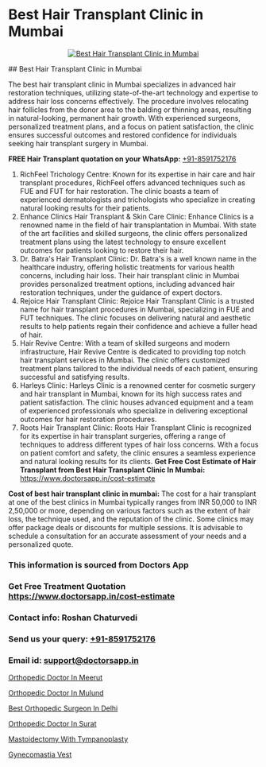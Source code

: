 # Best Hair Transplant Clinic in Mumbai

<p align="center">
  <a href="https://doctorsapp.co.in/uploads/treatment_image/Finding%20the%20best%20hair%20clinic.jpg">
    <img src="https://doctorsapp.co.in/treatment/hair-transplant" alt="Best Hair Transplant Clinic in Mumbai">
  </a>
</p>
## Best Hair Transplant Clinic in Mumbai

The best hair transplant clinic in Mumbai specializes in advanced hair restoration techniques, utilizing state-of-the-art technology and expertise to address hair loss concerns effectively. The procedure involves relocating hair follicles from the donor area to the balding or thinning areas, resulting in natural-looking, permanent hair growth. With experienced surgeons, personalized treatment plans, and a focus on patient satisfaction, the clinic ensures successful outcomes and restored confidence for individuals seeking hair transplant surgery in Mumbai.

**FREE Hair Transplant quotation on your WhatsApp:**  [+91-8591752176](https://api.whatsapp.com/send?phone=8591752176)

1) RichFeel Trichology Centre: Known for its expertise in hair care and hair transplant procedures, RichFeel offers advanced techniques such as FUE and FUT for hair restoration. The clinic boasts a team of experienced dermatologists and trichologists who specialize in creating natural looking results for their patients.
2) Enhance Clinics   Hair Transplant & Skin Care Clinic: Enhance Clinics is a renowned name in the field of hair transplantation in Mumbai. With state of the art facilities and skilled surgeons, the clinic offers personalized treatment plans using the latest technology to ensure excellent outcomes for patients looking to restore their hair.
3) Dr. Batra's Hair Transplant Clinic: Dr. Batra's is a well known name in the healthcare industry, offering holistic treatments for various health concerns, including hair loss. Their hair transplant clinic in Mumbai provides personalized treatment options, including advanced hair restoration techniques, under the guidance of expert doctors.
4) Rejoice Hair Transplant Clinic: Rejoice Hair Transplant Clinic is a trusted name for hair transplant procedures in Mumbai, specializing in FUE and FUT techniques. The clinic focuses on delivering natural and aesthetic results to help patients regain their confidence and achieve a fuller head of hair.
5) Hair Revive Centre: With a team of skilled surgeons and modern infrastructure, Hair Revive Centre is dedicated to providing top notch hair transplant services in Mumbai. The clinic offers customized treatment plans tailored to the individual needs of each patient, ensuring successful and satisfying results.
6) Harleys Clinic: Harleys Clinic is a renowned center for cosmetic surgery and hair transplant in Mumbai, known for its high success rates and patient satisfaction. The clinic houses advanced equipment and a team of experienced professionals who specialize in delivering exceptional outcomes for hair restoration procedures.
7) Roots Hair Transplant Clinic: Roots Hair Transplant Clinic is recognized for its expertise in hair transplant surgeries, offering a range of techniques to address different types of hair loss concerns. With a focus on patient comfort and safety, the clinic ensures a seamless experience and natural looking results for its clients.
**Get Free Cost Estimate of Hair Transplant from Best Hair Transplant Clinic In Mumbai:** https://www.doctorsapp.in/cost-estimate

**Cost of best hair transplant clinic in mumbai:**
The cost for a hair transplant at one of the best clinics in Mumbai typically ranges from INR 50,000 to INR 2,50,000 or more, depending on various factors such as the extent of hair loss, the technique used, and the reputation of the clinic. Some clinics may offer package deals or discounts for multiple sessions. It is advisable to schedule a consultation for an accurate assessment of your needs and a personalized quote.

### This information is sourced from Doctors App 
### Get Free Treatment Quotation https://www.doctorsapp.in/cost-estimate
### Contact info: Roshan Chaturvedi 
### Send us your query: [+91-8591752176](https://api.whatsapp.com/send?phone=8591752176) 
### Email id: support@doctorsapp.in

[Orthopedic Doctor In Meerut](https://www.linkedin.com/pulse/orthopedic-doctor-meerut-meniscus-tear-treatment-7tnve?trackingId=uyNk9RAzKTLmeiRSHi2wUw%3D%3D&lipi=urn%3Ali%3Apage%3Ad_flagship3_company_admin%3BYMgSyE7iTb6%2BgQ5kQEIvvw%3D%3D)

[Orthopedic Doctor In Mulund](https://www.linkedin.com/pulse/orthopedic-doctor-mulund-acl-tear-treatment-ojexe?trackingId=cEVuD2iG7AzS6wKSK6hZqA%3D%3D&lipi=urn%3Ali%3Apage%3Ad_flagship3_company_admin%3BxUBWLKzDRA2fVBqJ%2Fp%2FTnw%3D%3D)

[Best Orthopedic Surgeon In Delhi](https://medium.com/@anupkakkar5/best-orthopedic-surgeon-in-delhi-4fb8d19d2e7a)

[Orthopedic Doctor In Surat](https://medium.com/@akashbhatt14/orthopedic-doctor-in-surat-1ea698556218)

[Mastoidectomy With Tympanoplasty](https://doctors-apps.github.io/doctorsapp/mastoidectomy-with-tympanoplasty)

[Gynecomastia Vest](https://doctors-apps.github.io/doctorsapp/gynecomastia-vest)

